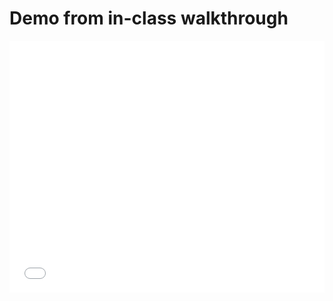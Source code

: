 # Demo from in-class walkthrough

<style>.embed-container {position: relative; padding-bottom: 80%; height: 0; max-width: 100%;} .embed-container iframe, .embed-container object, .embed-container iframe{position: absolute; top: 0; left: 0; width: 100%; height: 100%;} small{position: absolute; z-index: 40; bottom: 0; margin-bottom: -15px;}</style><div class="embed-container"><iframe width="500" height="400" frameborder="0" scrolling="no" marginheight="0" marginwidth="0" title="Kraken demo 1" src="//carnegiemellon.maps.arcgis.com/apps/Embed/index.html?webmap=097442175d4b446898a45a780a8742c2&extent=-80.0234,40.4129,-79.9071,40.4638&zoom=true&previewImage=false&scale=true&disable_scroll=true&theme=light"></iframe></div>
